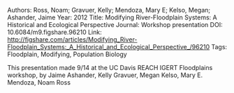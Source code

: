 Authors: Ross, Noam; Gravuer, Kelly; Mendoza, Mary E; Kelso, Megan; Ashander, Jaime
Year: 2012
Title: Modifying River-Floodplain Systems: A Historical and Ecological Perspective
Journal: Workshop presentation
DOI: 10.6084/m9.figshare.96210
Link: http://figshare.com/articles/Modifying_River-Floodplain_Systems:_A_Historical_and_Ecological_Perspective_/96210
Tags: Floodplain, Modifying, Population Biology

This presentation made 9/14 at the UC Davis REACH IGERT Floodplains workshop, by Jaime Ashander, Kelly Gravuer, Megan Kelso, Mary E. Mendoza, Noam Ross

